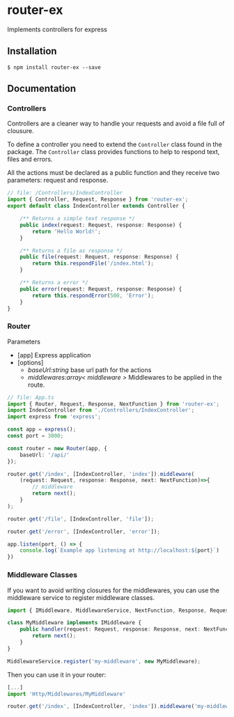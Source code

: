 # router-ex
Implements controllers for express
## Installation

```
$ npm install router-ex --save
```


## Documentation

### Controllers
Controllers are a cleaner way to handle your requests and avoid a file full of clousure.

To define a controller you need to extend the `Controller` class found in the package. The `Controller` class provides functions to help to respond text, files and errors.

All the actions must be declared as a public function and they receive two parameters: request and response.


```ts
// file: /Controllers/IndexController
import { Controller, Request, Response } from 'router-ex';
export default class IndexController extends Controller {

    /** Returns a simple text response */
    public index(request: Request, response: Response) {
        return 'Hello World!';
    }

    /** Returns a file as response */
    public file(request: Request, response: Response) {
        return this.respondFile('/index.html');
    }

    /** Returns a error */
    public error(request: Request, response: Response) {
        return this.respondError(500, 'Error');
    }
}
```

### Router

Parameters
- [app] Express application
- [options]
    - *baseUrl:string* base url path for the actions
    - *middlewares:array< middleware >* Middlewares to be applied in the route.  

```ts
// file: App.ts
import { Router, Request, Response, NextFunction } from 'router-ex';
import IndexController from './Controllers/IndexController';
import express from 'express';

const app = express();
const port = 3000;

const router = new Router(app, {
    baseUrl: '/api/'
});

router.get('/index', [IndexController, 'index']).middleware(
    (request: Request, response: Response, next: NextFunction)=>{
        // middleware
        return next();
    }
);

router.get('/file', [IndexController, 'file']);

router.get('/error', [IndexController, 'error']);

app.listen(port, () => {
    console.log(`Example app listening at http://localhost:${port}`)
})
```


### Middleware Classes

If you want to avoid writing closures for the middlewares, you can use the middleware service to register middleware classes.

```ts
import { IMiddleware, MiddlewareService, NextFunction, Response, Request } from "router-ex";

class MyMiddleware implements IMiddleware {
    public handler(request: Request, response: Response, next: NextFunction) {
        return next();
    }
}

MiddlewareService.register('my-middleware', new MyMiddleware);
```

Then you can use it in your router:

```ts
[...]
import 'Http/Middlewares/MyMiddleware'

router.get('/index', [IndexController, 'index']).middleware('my-middleware');
```